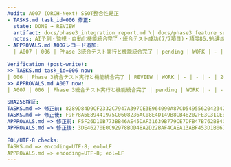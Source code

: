 ```yaml
---
Audit: A007 (ORCH-Next) SSOT整合性是正
- TASKS.md task_id=006 修正:
  state: DONE → REVIEW
  artifact: docs/phase3_integration_report.md \| docs/phase3_feature_summary.md → docs/phase3_integration_report.md
  notes: AI予測・監視・自動化機能統合完了・統合テスト成功(7/7項目)・精度86.9%達成・参考：docs/phase3_feature_summary.md
- APPROVALS.md A007レコード追加:
  | A007 | 006 | Phase 3統合テスト実行と機能統合完了 | pending | WORK | - | - | 2025-10-07T15:52:00Z | - | ORCH/patches/2025-10/006-A007.diff.md |

Verification (post-write):
>> TASKS.md task_id=006 now:
| 006 | Phase 3統合テスト実行と機能統合完了 | REVIEW | WORK | - | - | - | 2025-10-07 | docs/phase3_integration_report.md | AI予測・監視・自動化機能統合完了・統合テスト成功(7/7項目)・精度86.9%達成・参考：docs/phase3_feature_summary.md |
>> APPROVALS.md A007 now:
| A007 | 006 | Phase 3統合テスト実行と機能統合完了 | pending | WORK | - | - | 2025-10-07T15:52:00Z | - | ORCH/patches/2025-10/006-A007.diff.md |

SHA256検証:
TASKS.md => 修正前: 8289D84D9CF2332C7947A397CE3E964090A87CD54955620423424D2E6E5DA46F
TASKS.md => 修正後: F9F78A6E89441975C0608236AC08E4D149B8CB48202FE3C31CEBC895F39E1483
APPROVALS.md => 修正前: F5F26D10B773BB46AE45DAF31639B779CE7DFB47B762BB4C462A86F23A149D3E  
APPROVALS.md => 修正後: 3DE46270E0C92978BDD48A2D22BAF4CAEA13ABF453D1B0670653756EF0EE816E

EOL/UTF-8 checks:
TASKS.md => encoding=UTF-8; eol=LF
APPROVALS.md => encoding=UTF-8; eol=LF
---
```

